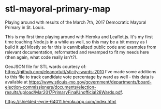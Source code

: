 # stl-mayoral-primary-map
Playing around with results of the March 7th, 2017 Democratic Mayoral Primary in St. Louis.

This is my first time playing around with Heroku and Leaflet.js. It's my first time touching Node.js in a while as well, so this may be a bit messy as I build it up! Mostly so far this is cannibalized public code and examples from relevant documentation, reformatted and revamped to fit my needs here (then again, what code really isn't?).

GeoJSON file for STL wards courtesy of: https://github.com/eleanortutt/stlcity-wards-2010
I've made some additions to this file to track candidate vote percentage by ward as well - this data is available at https://www.stlouis-mo.gov/government/departments/board-election-commissioners/documents/election-results/upload/Mar2017PrimaryFinalUnofficial28Wards.pdf.

https://shielded-eyrie-64011.herokuapp.com/index.html